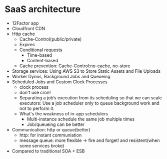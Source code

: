 # SaaS architecture
+ 12Factor app
+ Cloudfront CDN
+ Http cache
    + Cache-Control(public/private)
    + Expires
    + Conditional requests
        + Time-based
        + Content-based
    + Cache prevention: Cache-Control:no-cache, no-store
+ Storage services: Using AWS S3 to Store Static Assets and File Uploads
+ Worker Dynos, Background Jobs and Queueing
+ Scheduled Jobs and Custom Clock Processes
    + clock process
    + don't use cron!
    + Separating a job’s execution from its scheduling so that we can scale executors: Use a job scheduler only to queue background work and not to perform it.
    + What's the weakness of in-app schedulers
        + Multi-instance schedule the same job multiple times
        + Job/queueing can be better
+ Communication: http or queue(better)
    + http: for instant communiation
    + message queue: more flexible -> fire and forget! and resistent(when some services broke)
+ Compared to traditional SOA + ESB
